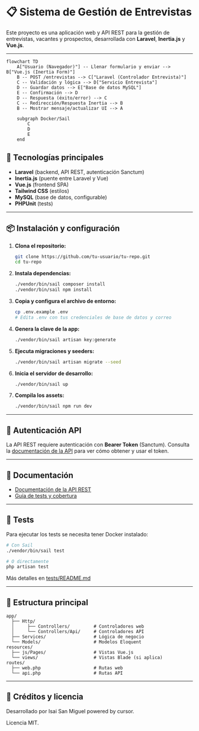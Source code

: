 # 📋 Sistema de Gestión de Entrevistas

Este proyecto es una aplicación web y API REST para la gestión de entrevistas, vacantes y prospectos, desarrollada con **Laravel**, **Inertia.js** y **Vue.js**.

---
```mermaid
flowchart TD
    A["Usuario (Navegador)"] -- Llenar formulario y enviar --> B["Vue.js (Inertia Form)"]
    B -- POST /entrevistas --> C["Laravel (Controlador Entrevista)"]
    C -- Validación y lógica --> D["Servicio Entrevista"]
    D -- Guardar datos --> E["Base de datos MySQL"]
    E -- Confirmación --> D
    D -- Respuesta (éxito/error) --> C
    C -- Redirección/Respuesta Inertia --> B
    B -- Mostrar mensaje/actualizar UI --> A

    subgraph Docker/Sail
        C
        D
        E
    end
```

## 🚀 Tecnologías principales
- **Laravel** (backend, API REST, autenticación Sanctum)
- **Inertia.js** (puente entre Laravel y Vue)
- **Vue.js** (frontend SPA)
- **Tailwind CSS** (estilos)
- **MySQL** (base de datos, configurable)
- **PHPUnit** (tests)

---

## 📦 Instalación y configuración

1. **Clona el repositorio:**
   ```bash
   git clone https://github.com/tu-usuario/tu-repo.git
   cd tu-repo
   ```

2. **Instala dependencias:**
   ```bash
   ./vendor/bin/sail composer install
   ./vendor/bin/sail npm install
   ```

3. **Copia y configura el archivo de entorno:**
   ```bash
   cp .env.example .env
   # Edita .env con tus credenciales de base de datos y correo
   ```

4. **Genera la clave de la app:**
   ```bash
   ./vendor/bin/sail artisan key:generate
   ```

5. **Ejecuta migraciones y seeders:**
   ```bash
   ./vendor/bin/sail artisan migrate --seed
   ```

6. **Inicia el servidor de desarrollo:**
   ```bash
   ./vendor/bin/sail up
   ```

7. **Compila los assets:**
   ```bash
   ./vendor/bin/sail npm run dev
   ```

---

## 🔐 Autenticación API

La API REST requiere autenticación con **Bearer Token** (Sanctum). Consulta la [documentación de la API](API_DOCUMENTATION.md#autenticación) para ver cómo obtener y usar el token.

---

## 📖 Documentación

- [Documentación de la API REST](API_DOCUMENTATION.md)
- [Guía de tests y cobertura](./tests/README.md)

---

## 🧪 Tests

Para ejecutar los tests se necesita tener Docker instalado:
```bash
# Con Sail
./vendor/bin/sail test

# O directamente
php artisan test
```

Más detalles en [tests/README.md](./tests/README.md)

---

## 📂 Estructura principal

```
app/
  ├── Http/
  │     ├── Controllers/         # Controladores web
  │     └── Controllers/Api/     # Controladores API
  ├── Services/                  # Lógica de negocio
  └── Models/                    # Modelos Eloquent
resources/
  ├── js/Pages/                  # Vistas Vue.js
  └── views/                     # Vistas Blade (si aplica)
routes/
  ├── web.php                    # Rutas web
  └── api.php                    # Rutas API
```

---

## 📝 Créditos y licencia

Desarrollado por Isai San Miguel powered by cursor.

Licencia MIT.
